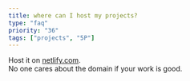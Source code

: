 ```yaml
---
title: where can I host my projects?
type: "faq"
priority: "36"
tags: ["projects", "5P"]
---
```


Host it on [netlify.com](https://www.netlify.com/).\
No one cares about the domain if your work is good.
